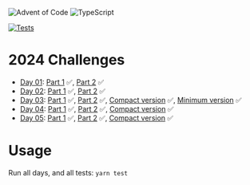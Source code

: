 ![Advent of Code](https://community.alteryx.com/t5/image/serverpage/image-id/269381iE1288FAEB30E4EDA?v=v2)
![TypeScript](https://img.shields.io/badge/TypeScript-%23000000.svg?style=for-the-badge&logo=typescript&logoColor=white)

[![Tests](https://github.com/jyelewis/advent-of-code-2024/actions/workflows/tests.yaml/badge.svg)](https://github.com/jyelewis/advent-of-code-2024/actions/workflows/tests.yaml)

# 2024 Challenges

- [Day 01](https://adventofcode.com/2024/day/1): [Part 1](/01/01.ts) ✅, [Part 2](/01/01.ts) ✅
- [Day 02](https://adventofcode.com/2024/day/2): [Part 1](/02/02.ts) ✅, [Part 2](/02/02.ts) ✅
- [Day 03](https://adventofcode.com/2024/day/3): [Part 1](/03/03.ts) ✅, [Part 2](/03/03.ts) ✅, [Compact version](/03/03-compact.ts) ✅, [Minimum version](/03/03-min.js) ✅
- [Day 04](https://adventofcode.com/2024/day/4): [Part 1](/04/04.ts) ✅, [Part 2](/04/04.ts) ✅, [Compact version](/04/04-compact.ts) ✅
- [Day 05](https://adventofcode.com/2024/day/5): [Part 1](/05/05.ts) ✅, [Part 2](/05/05.ts) ✅, [Compact version](/05/05-compact.ts) ✅

# Usage

Run all days, and all tests: `yarn test`
